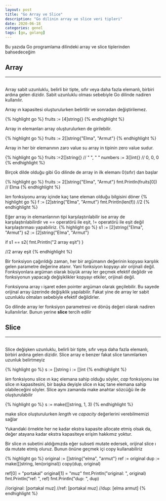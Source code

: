 ```yaml
---
layout: post
title: "Go Array ve Slice"
description: "Go dilinin array ve slice veri tipleri"
date: 2020-06-18
categories: genel
tags: [go, golang]
---
```


Bu yazıda Go programlama dilindeki array ve slice tiplerinden bahsedeceğim

## Array

---

<br>Array sabit uzunluklu, belirli bir tipte, sıfır veya daha fazla elemanlı, birbiri ardına gelen dizidir. Sabit uzunluklu olması sebebiyle Go dilinde nadiren kullanılır.

Array ın kapasitesi oluşturulurken belirtilir ve sonradan değiştirilemez.

{% highlight go %}
fruits := [4]string{}
{% endhighlight %}

Array in elemanları array oluşturulurken de girilebilir.

{% highlight go %}
fruits := 2[]string{"Elma", "Armut"}
{% endhighlight %}

Array in her bir elemanının zaro value su array in tipinin zero value sudur.

{% highlight go %}
fruits :=2[]string{} // " ", " "
numbers := 3[]int{} // 0, 0, 0
{% endhighlight %}

Birçok dilde olduğu gibi Go dilinde de array in ilk elemanı 0(sıfır) dan başlar

{% highlight go %}
fruits := 2[]string{"Elma", "Armut"}
fmt.Println(fruits[0]) // Elma
{% endhighlight %}

*len* fonksiyonu array içinde kaç tane eleman olduğu bilgisini döner
{% highlight go %}
f := [2]string{"Elma", "Armut"}
fmt.Println(len(f)) //2
{% endhighlight %}

Eğer array in elemanlarının tipi karşılaştırılabilir ise array de karşılaştırılabilirdir ve == operatörü ile eşit, != operatörü ile eşit değil karşılaştırması yapabiliriz.
{% highlight go %}
s1 := [2]string{"Elma", "Armut"}
s2 := [2]string{"Elma", "Armut"}

if s1 == s2{
    fmt.Println("2 array eşit")
}

//2 array eşit
{% endhighlight %}

Bir fonksiyon çağırıldığı zaman, her bir argümanın değerinin kopyası karşılık gelen parametre değerine atanır. Yani fonksiyon kopyayı alır orijinali değil. Fonksiyonlara argüman olarak büyük array ler geçmek efektif değildir ve fonksiyonun yapacağı değişiklikler kopyayı etkiler, orijinali değil.

Fonksiyona array ı işaret eden pointer argüman olarak geçilebilir. Bu sayede orijinal array üzerinde değişiklik yapılabilir. Fakat yine de array ler sabit uzunluklu olmaları sebebiyle efektif değildirler.

Go dilinde array ler fonksiyon parametresi ve dönüş değeri olarak nadiren kullanılırlar. Bunun yerine **slice** tercih edilir

## Slice

---

<br>Slice değişken uzunluklu, belirli bir tipte, sıfır veya daha fazla elemanlı, birbiri ardına gelen dizidir. Slice array e benzer fakat slice tanımlarken uzunluk belirtmeyiz


{% highlight go %}
s := []string
i := []int
{% endhighlight %}

*len* fonksiyonu slice ın kaç elemana sahip olduğu söyler, *cap* fonksiyonu ise slice ın kapasitesini, bir başka deyişle slice ın kaç tane elemana sahip olabileceğini söyler.
Slice aynı zamanda make anahtar sözcüğü ile de oluşturulabilir


{% highlight go %}
s := make([]string, 1, 3)
{% endhighlight %}

make slice oluşturulurken *length* ve *capacity* değerlerini verebilmemizi sağlar

Yukarıdaki örnekte her ne kadar ekstra kapasite allocate etmiş olsak da, değer atayana kadar ekstra kapasiteye erişim hakkımız yoktur.

Bir slice ın subetini aldığımızda eğer subseti mutate edersek, orijinal slice ı da mutate etmiş oluruz. Bunun önüne geçmek içi copy kullanabiliriz


{% highlight go %}
original := []string{"elma", "armut"}
ref := original
dup := make([]string, len(original))
copy(dup, original)

ref[0] = "portakal"
original[1] = "muz"
fmt.Println("original: ", original)
fmt.Println("ref:      ", ref)
fmt.Println("dup:      ", dup)

//original:  [portakal muz]
//ref:       [portakal muz]
//dup:       [elma armut]
{% endhighlight %}
